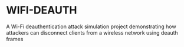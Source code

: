 # WIFI-DEAUTH
A Wi-Fi deauthentication attack simulation project demonstrating how attackers can disconnect clients from a wireless network using deauth frames
